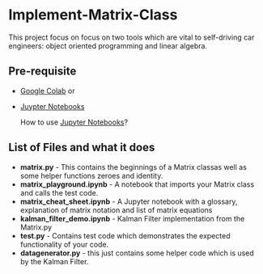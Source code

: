 # Implement-Matrix-Class
This project focus on focus on two tools which are vital to self-driving car engineers: object oriented programming and linear algebra.

## Pre-requisite
- [Google Colab](https://colab.research.google.com/)
          or
- [Juypter Notebooks](https://jupyter.readthedocs.io/en/latest/install.html)
  
  How to use [Jupyter Notebooks](https://www.codecademy.com/articles/how-to-use-jupyter-notebooks)?

## List of Files and what it does
- **matrix.py** - This contains the beginnings of a Matrix classas well as some helper functions zeroes and identity.
- **matrix_playground.ipynb** - A notebook that imports your Matrix class and calls the test code.
- **matrix_cheat_sheet.ipynb** - A Jupyter notebook with a glossary, explanation of matrix notation and list of matrix equations
- **kalman_filter_demo.ipynb** - Kalman Filter implementation from the Matrix.py
- **test.py** - Contains test code which demonstrates the expected functionality of your code.
- **datagenerator.py** - this just contains some helper code which is used by the Kalman Filter.
